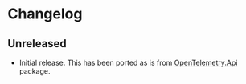 # Changelog

## Unreleased

* Initial release. This has been ported as is from
[OpenTelemetry.Api](../OpenTelemetry.Api/README.md) package.
